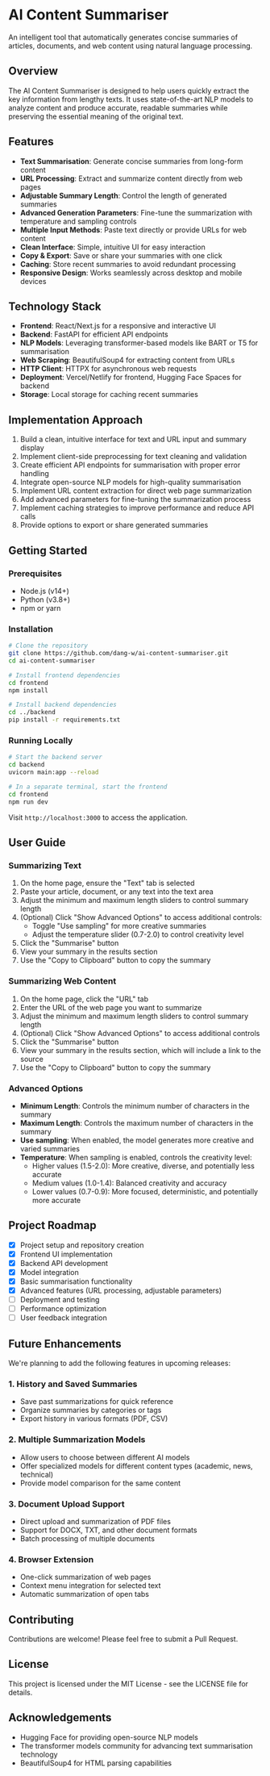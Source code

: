 # AI Content Summariser

An intelligent tool that automatically generates concise summaries of articles, documents, and web content using natural language processing.

## Overview

The AI Content Summariser is designed to help users quickly extract the key information from lengthy texts. It uses state-of-the-art NLP models to analyze content and produce accurate, readable summaries while preserving the essential meaning of the original text.

## Features

- **Text Summarisation**: Generate concise summaries from long-form content
- **URL Processing**: Extract and summarize content directly from web pages
- **Adjustable Summary Length**: Control the length of generated summaries
- **Advanced Generation Parameters**: Fine-tune the summarization with temperature and sampling controls
- **Multiple Input Methods**: Paste text directly or provide URLs for web content
- **Clean Interface**: Simple, intuitive UI for easy interaction
- **Copy & Export**: Save or share your summaries with one click
- **Caching**: Store recent summaries to avoid redundant processing
- **Responsive Design**: Works seamlessly across desktop and mobile devices

## Technology Stack

- **Frontend**: React/Next.js for a responsive and interactive UI
- **Backend**: FastAPI for efficient API endpoints
- **NLP Models**: Leveraging transformer-based models like BART or T5 for summarisation
- **Web Scraping**: BeautifulSoup4 for extracting content from URLs
- **HTTP Client**: HTTPX for asynchronous web requests
- **Deployment**: Vercel/Netlify for frontend, Hugging Face Spaces for backend
- **Storage**: Local storage for caching recent summaries

## Implementation Approach

1. Build a clean, intuitive interface for text and URL input and summary display
2. Implement client-side preprocessing for text cleaning and validation
3. Create efficient API endpoints for summarisation with proper error handling
4. Integrate open-source NLP models for high-quality summarisation
5. Implement URL content extraction for direct web page summarization
6. Add advanced parameters for fine-tuning the summarization process
7. Implement caching strategies to improve performance and reduce API calls
8. Provide options to export or share generated summaries

## Getting Started

### Prerequisites

- Node.js (v14+)
- Python (v3.8+)
- npm or yarn

### Installation

```bash
# Clone the repository
git clone https://github.com/dang-w/ai-content-summariser.git
cd ai-content-summariser

# Install frontend dependencies
cd frontend
npm install

# Install backend dependencies
cd ../backend
pip install -r requirements.txt
```

### Running Locally

```bash
# Start the backend server
cd backend
uvicorn main:app --reload

# In a separate terminal, start the frontend
cd frontend
npm run dev
```

Visit `http://localhost:3000` to access the application.

## User Guide

### Summarizing Text

1. On the home page, ensure the "Text" tab is selected
2. Paste your article, document, or any text into the text area
3. Adjust the minimum and maximum length sliders to control summary length
4. (Optional) Click "Show Advanced Options" to access additional controls:
   - Toggle "Use sampling" for more creative summaries
   - Adjust the temperature slider (0.7-2.0) to control creativity level
5. Click the "Summarise" button
6. View your summary in the results section
7. Use the "Copy to Clipboard" button to copy the summary

### Summarizing Web Content

1. On the home page, click the "URL" tab
2. Enter the URL of the web page you want to summarize
3. Adjust the minimum and maximum length sliders to control summary length
4. (Optional) Click "Show Advanced Options" to access additional controls
5. Click the "Summarise" button
6. View your summary in the results section, which will include a link to the source
7. Use the "Copy to Clipboard" button to copy the summary

### Advanced Options

- **Minimum Length**: Controls the minimum number of characters in the summary
- **Maximum Length**: Controls the maximum number of characters in the summary
- **Use sampling**: When enabled, the model generates more creative and varied summaries
- **Temperature**: When sampling is enabled, controls the creativity level:
  - Higher values (1.5-2.0): More creative, diverse, and potentially less accurate
  - Medium values (1.0-1.4): Balanced creativity and accuracy
  - Lower values (0.7-0.9): More focused, deterministic, and potentially more accurate

## Project Roadmap

- [x] Project setup and repository creation
- [x] Frontend UI implementation
- [x] Backend API development
- [x] Model integration
- [x] Basic summarisation functionality
- [x] Advanced features (URL processing, adjustable parameters)
- [ ] Deployment and testing
- [ ] Performance optimization
- [ ] User feedback integration

## Future Enhancements

We're planning to add the following features in upcoming releases:

### 1. History and Saved Summaries
- Save past summarizations for quick reference
- Organize summaries by categories or tags
- Export history in various formats (PDF, CSV)

### 2. Multiple Summarization Models
- Allow users to choose between different AI models
- Offer specialized models for different content types (academic, news, technical)
- Provide model comparison for the same content

### 3. Document Upload Support
- Direct upload and summarization of PDF files
- Support for DOCX, TXT, and other document formats
- Batch processing of multiple documents

### 4. Browser Extension
- One-click summarization of web pages
- Context menu integration for selected text
- Automatic summarization of open tabs

## Contributing

Contributions are welcome! Please feel free to submit a Pull Request.

## License

This project is licensed under the MIT License - see the LICENSE file for details.

## Acknowledgements

- Hugging Face for providing open-source NLP models
- The transformer models community for advancing text summarisation technology
- BeautifulSoup4 for HTML parsing capabilities
